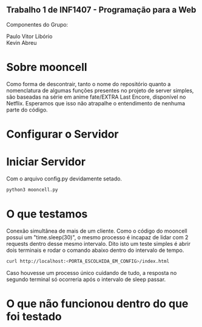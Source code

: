 ## Trabalho 1 de INF1407 - Programação para a Web
Componentes do Grupo:

Paulo Vitor Libório  
Kevin Abreu  
# Sobre mooncell
Como forma de descontrair, tanto o nome do repositório quanto a nomenclatura de algumas funções presentes 
no projeto de server simples, são baseadas na série em anime fate/EXTRA Last Encore, disponível no Netflix. 
Esperamos que isso não atrapalhe o entendimento de nenhuma parte do código.

# Configurar o Servidor

# Iniciar Servidor
Com o arquivo config.py devidamente setado.

```bash
python3 mooncell.py
```
# O que testamos
Conexão simultânea de mais de um cliente.
Como o código do mooncell possui um "time.sleep(30)", o mesmo processo é incapaz de lidar com 2 requests dentro
desse mesmo intervalo.
Dito isto um teste simples é abrir dois terminais e rodar o comando abaixo dentro do intervalo de tempo.
```bash
curl http://localhost:<PORTA_ESCOLHIDA_EM_CONFIG>/index.html
```
Caso houvesse um processo único cuidando de tudo, a resposta no segundo terminal só ocorreria após o intervalo de sleep passar.

# O que não funcionou dentro do que foi testado
